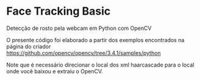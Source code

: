 # Face Tracking Basic
Detecção de rosto pela webcam em Python com OpenCV

O presente código foi elaborado a partir dos exemplos encontrados na página do criador https://github.com/opencv/opencv/tree/3.4.1/samples/python

Note que é necessário direcionar o local dos xml haarcascade para o local onde você baixou e extraiu o OpenCV.
